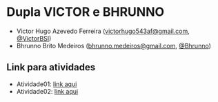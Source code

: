 # Dupla VICTOR e BHRUNNO

- Victor Hugo Azevedo Ferreira (victorhugo543af@gmail.com, [@VictorBSI](https://github.com/VictorBSI))
- Bhrunno Brito Medeiros (bhrunno.medeiros@gmail.com, [@Bhrunno](#))

## Link para atividades

- Atividade01: [link aqui](https://drive.google.com/drive/folders/1nJXAGzmCEM18AUYYK_95N_T5JzYHrCfn)
- Atividade02: [link aqui](https://docs.google.com/document/d/1MwkCoNTbMOULcxbWhSXyNhJFoMgJGKnUB2qqN04tQMM/edit)
